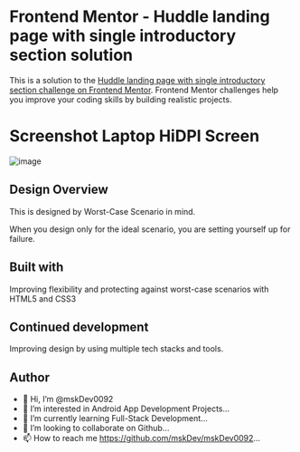 # Frontend Mentor - Huddle landing page with single introductory section solution

This is a solution to the [Huddle landing page with single introductory section challenge on Frontend Mentor](https://www.frontendmentor.io/challenges/huddle-landing-page-with-a-single-introductory-section-B_2Wvxgi0). Frontend Mentor challenges help you improve your coding skills by building realistic projects. 

# Screenshot Laptop HiDPI Screen
![image](https://github.com/mskDev0092/Huddle-landing-page/blob/main/ScrFrontend%20Mentor%20Huddle%20landing%20page%20with%20single%20introductory%20div.png)

## Design Overview

This is designed by Worst-Case Scenario in mind.

When you design only for the ideal scenario, you are setting yourself up for failure.
## Built with

Improving flexibility and protecting against worst-case scenarios with HTML5 and CSS3
## Continued development

Improving design by using multiple tech stacks and tools.
## Author

- 👋 Hi, I’m @mskDev0092
- 👀 I’m interested in Android App Development Projects...
- 🌱 I’m currently learning Full-Stack Development...
- 💞️ I’m looking to collaborate on Github...
- 📫 How to reach me https://github.com/mskDev/mskDev0092...
